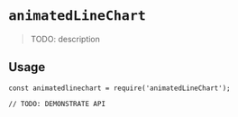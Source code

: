# `animatedLineChart`

> TODO: description

## Usage

```
const animatedlinechart = require('animatedLineChart');

// TODO: DEMONSTRATE API
```
